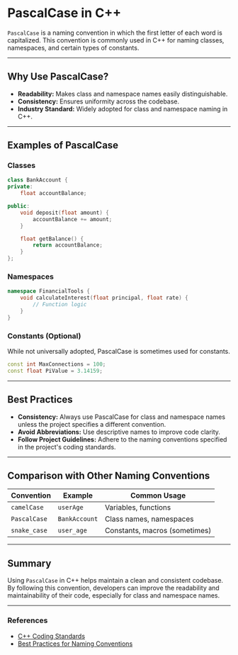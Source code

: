 # PascalCase in C++

`PascalCase` is a naming convention in which the first letter of each word is capitalized. This convention is commonly used in C++ for naming classes, namespaces, and certain types of constants.

---

## Why Use PascalCase?
- **Readability:** Makes class and namespace names easily distinguishable.
- **Consistency:** Ensures uniformity across the codebase.
- **Industry Standard:** Widely adopted for class and namespace naming in C++.

---

## Examples of PascalCase

### Classes
```cpp
class BankAccount {
private:
    float accountBalance;

public:
    void deposit(float amount) {
        accountBalance += amount;
    }

    float getBalance() {
        return accountBalance;
    }
};
```

### Namespaces
```cpp
namespace FinancialTools {
    void calculateInterest(float principal, float rate) {
        // Function logic
    }
}
```

### Constants (Optional)
While not universally adopted, PascalCase is sometimes used for constants.
```cpp
const int MaxConnections = 100;
const float PiValue = 3.14159;
```

---

## Best Practices
- **Consistency:** Always use PascalCase for class and namespace names unless the project specifies a different convention.
- **Avoid Abbreviations:** Use descriptive names to improve code clarity.
- **Follow Project Guidelines:** Adhere to the naming conventions specified in the project's coding standards.

---

## Comparison with Other Naming Conventions

| Convention      | Example           | Common Usage                  |
|-----------------|-------------------|-------------------------------|
| `camelCase`     | `userAge`         | Variables, functions          |
| `PascalCase`    | `BankAccount`     | Class names, namespaces       |
| `snake_case`    | `user_age`        | Constants, macros (sometimes) |

---

## Summary
Using `PascalCase` in C++ helps maintain a clean and consistent codebase. By following this convention, developers can improve the readability and maintainability of their code, especially for class and namespace names.

---

### References
- [C++ Coding Standards](https://isocpp.org/wiki/faq/coding-standards)
- [Best Practices for Naming Conventions](https://www.geeksforgeeks.org/naming-conventions-in-programming/)